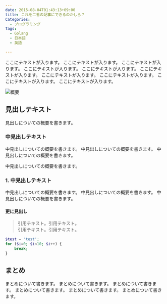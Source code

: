 ```yaml
---
date: 2015-08-04T01:43:13+09:00
title: これを二番の記事にできるのかしら？
Categories:
  - プログラミング
Tags:
  - Golang
  - 日本語
  - 英語

---
```



ここにテキストが入ります。
ここにテキストが入ります。
ここにテキストが入ります。
ここにテキストが入ります。
ここにテキストが入ります。
ここにテキストが入ります。
ここにテキストが入ります。
ここにテキストが入ります。
ここにテキストが入ります。
ここにテキストが入ります。

![概要](/images/post/first/index.jpg "概要")

見出しテキスト
------------------------------
見出しについての概要を書きます。

### 中見出しテキスト
中見出しについての概要を書きます。
中見出しについての概要を書きます。
中見出しについての概要を書きます。

中見出しについての概要を書きます。

### 1. 中見出しテキスト
中見出しについての概要を書きます。
中見出しについての概要を書きます。
中見出しについての概要を書きます。

#### 更に見出し

> 引用テキスト。引用テキスト。  
> 引用テキスト。引用テキスト。

``` php
$test = 'test';
for ($i=0; $i<10; $i++) {
    break;
}
```

まとめ
------------------------------
まとめについて書きます。
まとめについて書きます。
まとめについて書きます。
まとめについて書きます。
まとめについて書きます。
まとめについて書きます。
